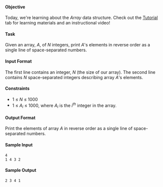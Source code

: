 #### Objective 
Today, we're learning about the *Array* data structure. Check out the [Tutorial](https://www.hackerrank.com/challenges/30-arrays/tutorial) tab for learning materials and an instructional video!

#### Task 
Given an array, *A*, of *N* integers, print *A*'s elements in reverse order as a single line of space-separated numbers.

#### Input Format

The first line contains an integer,  *N* (the size of our array). The second line contains *N* space-separated integers describing array *A*'s elements.

#### Constraints

* 1 ≤ *N* ≤ 1000
* 1 ≤ *A*<sub>*i*</sub> ≤ 1000, where *A*<sub>*i*</sub> is the *i*<sup>*th*</sup> integer in the array.

#### Output Format

Print the elements of array *A* in reverse order as a single line of space-separated numbers.

#### Sample Input

    4
    1 4 3 2

#### Sample Output

    2 3 4 1